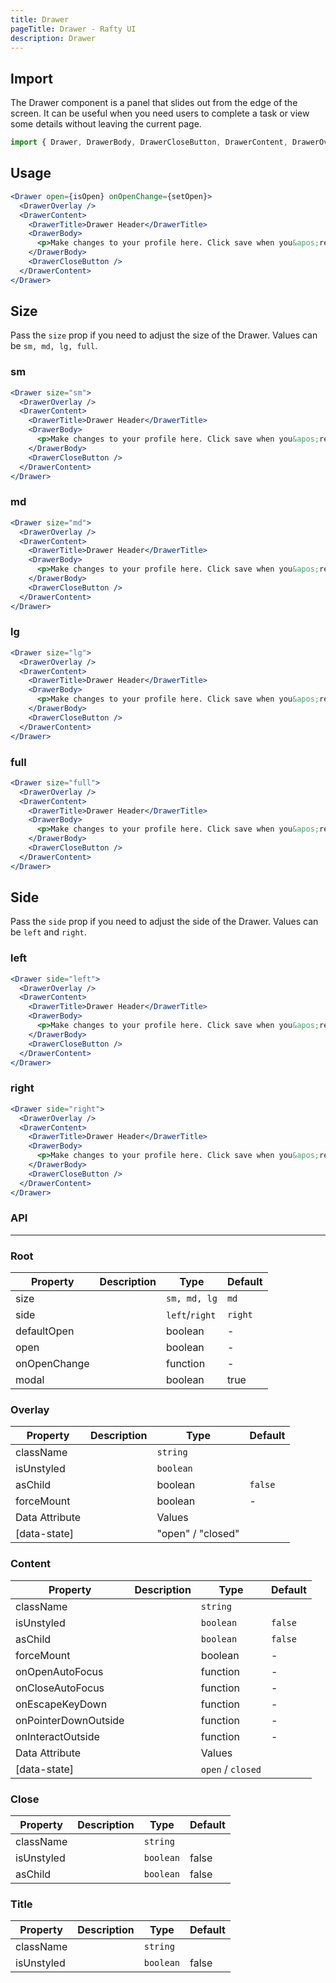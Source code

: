 ```yaml
---
title: Drawer
pageTitle: Drawer - Rafty UI
description: Drawer
---
```


## Import

The Drawer component is a panel that slides out from the edge of the screen. It can be useful when you need users to complete a task or view some details without leaving the current page.

```jsx
import { Drawer, DrawerBody, DrawerCloseButton, DrawerContent, DrawerOverlay, DrawerTitle } from "@rafty/ui";
```

## Usage

```jsx
<Drawer open={isOpen} onOpenChange={setOpen}>
  <DrawerOverlay />
  <DrawerContent>
    <DrawerTitle>Drawer Header</DrawerTitle>
    <DrawerBody>
      <p>Make changes to your profile here. Click save when you&apos;re done.</p>
    </DrawerBody>
    <DrawerCloseButton />
  </DrawerContent>
</Drawer>
```

## Size

Pass the `size` prop if you need to adjust the size of the Drawer. Values can be `sm, md, lg, full`.

### sm

```jsx
<Drawer size="sm">
  <DrawerOverlay />
  <DrawerContent>
    <DrawerTitle>Drawer Header</DrawerTitle>
    <DrawerBody>
      <p>Make changes to your profile here. Click save when you&apos;re done.</p>
    </DrawerBody>
    <DrawerCloseButton />
  </DrawerContent>
</Drawer>
```

### md

```jsx
<Drawer size="md">
  <DrawerOverlay />
  <DrawerContent>
    <DrawerTitle>Drawer Header</DrawerTitle>
    <DrawerBody>
      <p>Make changes to your profile here. Click save when you&apos;re done.</p>
    </DrawerBody>
    <DrawerCloseButton />
  </DrawerContent>
</Drawer>
```

### lg

```jsx
<Drawer size="lg">
  <DrawerOverlay />
  <DrawerContent>
    <DrawerTitle>Drawer Header</DrawerTitle>
    <DrawerBody>
      <p>Make changes to your profile here. Click save when you&apos;re done.</p>
    </DrawerBody>
    <DrawerCloseButton />
  </DrawerContent>
</Drawer>
```

### full

```jsx
<Drawer size="full">
  <DrawerOverlay />
  <DrawerContent>
    <DrawerTitle>Drawer Header</DrawerTitle>
    <DrawerBody>
      <p>Make changes to your profile here. Click save when you&apos;re done.</p>
    </DrawerBody>
    <DrawerCloseButton />
  </DrawerContent>
</Drawer>
```

## Side

Pass the `side` prop if you need to adjust the side of the Drawer. Values can be `left` and `right`.

### left

```jsx
<Drawer side="left">
  <DrawerOverlay />
  <DrawerContent>
    <DrawerTitle>Drawer Header</DrawerTitle>
    <DrawerBody>
      <p>Make changes to your profile here. Click save when you&apos;re done.</p>
    </DrawerBody>
    <DrawerCloseButton />
  </DrawerContent>
</Drawer>
```

### right

```jsx
<Drawer side="right">
  <DrawerOverlay />
  <DrawerContent>
    <DrawerTitle>Drawer Header</DrawerTitle>
    <DrawerBody>
      <p>Make changes to your profile here. Click save when you&apos;re done.</p>
    </DrawerBody>
    <DrawerCloseButton />
  </DrawerContent>
</Drawer>
```

### API

---

### Root

| Property     | Description | Type           | Default |
| ------------ | ----------- | -------------- | ------- |
| size         |             | `sm, md, lg`   | `md`    |
| side         |             | `left`/`right` | `right` |
| defaultOpen  |             | boolean        | -       |
| open         |             | boolean        | -       |
| onOpenChange |             | function       | -       |
| modal        |             | boolean        | true    |

### Overlay

| Property       | Description | Type              | Default |
| -------------- | ----------- | ----------------- | ------- |
| className      |             | `string`          |         |
| isUnstyled     |             | `boolean`         |         |
| asChild        |             | boolean           | `false` |
| forceMount     |             | boolean           | -       |
| Data Attribute |             | Values            |         |
| [data-state]   |             | "open" / "closed" |         |

### Content

| Property             | Description | Type              | Default |
| -------------------- | ----------- | ----------------- | ------- |
| className            |             | `string`          |         |
| isUnstyled           |             | `boolean`         | `false` |
| asChild              |             | `boolean`         | `false` |
| forceMount           |             | boolean           | -       |
| onOpenAutoFocus      |             | function          | -       |
| onCloseAutoFocus     |             | function          | -       |
| onEscapeKeyDown      |             | function          | -       |
| onPointerDownOutside |             | function          | -       |
| onInteractOutside    |             | function          | -       |
| Data Attribute       |             | Values            |         |
| [data-state]         |             | `open` / `closed` |         |

### Close

| Property   | Description | Type      | Default |
| ---------- | ----------- | --------- | ------- |
| className  |             | `string`  |         |
| isUnstyled |             | `boolean` | false   |
| asChild    |             | `boolean` | false   |

### Title

| Property   | Description | Type      | Default |
| ---------- | ----------- | --------- | ------- |
| className  |             | `string`  |         |
| isUnstyled |             | `boolean` | false   |
